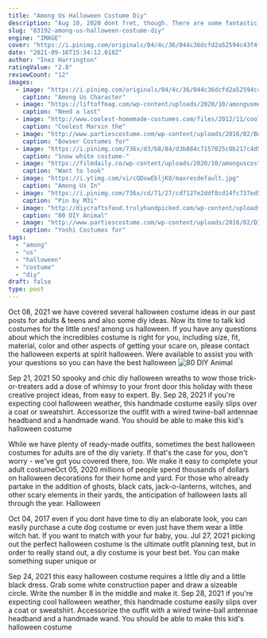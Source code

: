 ```yaml
---
title: "Among Us Halloween Costume Diy"
description: "Aug 10, 2020 dont fret, though. There are some fantastic tween halloween costume ideas to consider. And, bonus, a lot of them are easy-peasy diy. So, basically, you dont have to spend a million dollars to make their tween halloween"
slug: "83192-among-us-halloween-costume-diy"
engine: "IMAGE"
cover: "https://i.pinimg.com/originals/04/4c/36/044c36dcfd2a52594c43f4fe50d1bc58.jpg"
date: "2021-09-16T15:34:12.018Z"
author: "Inez Harrington"
ratingValue: "2.8"
reviewCount: "12"
images:
  - image: "https://i.pinimg.com/originals/04/4c/36/044c36dcfd2a52594c43f4fe50d1bc58.jpg"
    caption: "Among Us Character"
  - image: "https://liftoffmag.com/wp-content/uploads/2020/10/amongusme-554x1024.jpeg"
    caption: "Need a last"
  - image: "http://www.coolest-homemade-costumes.com/files/2012/11/coolest-marvin-the-martian-costume-27011.jpg"
    caption: "Coolest Marvin the"
  - image: "http://www.partiescostume.com/wp-content/uploads/2016/02/Bowser-Costume-Toddler.jpg"
    caption: "Bowser Costumes for"
  - image: "https://i.pinimg.com/736x/d3/b8/84/d3b884c7157025c0b217c4d5b189985a.jpg"
    caption: "Snow white costume-"
  - image: "https://filmdaily.co/wp-content/uploads/2020/10/amonguscostume-02.jpg"
    caption: "Want to look"
  - image: "https://i.ytimg.com/vi/cQDxwEbljK8/maxresdefault.jpg"
    caption: "Among Us In"
  - image: "https://i.pinimg.com/736x/cd/71/27/cd7127e2ddf8cd14fc737ed53bddc12c.jpg"
    caption: "Pin by M3i"
  - image: "http://diycraftsfood.trulyhandpicked.com/wp-content/uploads/2016/07/diy-animal-costumes-and-painting-idea_0p.jpg"
    caption: "80 DIY Animal"
  - image: "http://www.partiescostume.com/wp-content/uploads/2016/02/DIY-Yoshi-Costume.jpg"
    caption: "Yoshi Costumes for"
tags:
  - "among"
  - "us"
  - "halloween"
  - "costume"
  - "diy"
draft: false
type: post
---
```


Oct 08, 2021 we have covered several halloween costume ideas in our past posts for adults & teens and also some diy ideas. Now its time to talk kid costumes for the little ones! among us halloween. If you have any questions about which the incredibles costume is right for you, including size, fit, material, color and other aspects of getting your scare on, please contact the halloween experts at spirit halloween. Were available to assist you with your questions so you can have the best halloween
![80 DIY Animal](http://diycraftsfood.trulyhandpicked.com/wp-content/uploads/2016/07/diy-animal-costumes-and-painting-idea_0p.jpg "80 DIY Animal")

Sep 21, 2021 50 spooky and chic diy halloween wreaths to wow those trick-or-treaters add a dose of whimsy to your front door this holiday with these creative project ideas, from easy to expert. By. Sep 28, 2021 if you&#39;re expecting cool halloween weather, this handmade costume easily slips over a coat or sweatshirt. Accessorize the outfit with a wired twine-ball antennae headband and a handmade wand. You should be able to make this kid&#39;s halloween costume
<!--inArticleAds-->

<!--galleryOne-->

While we have plenty of ready-made outfits, sometimes the best halloween costumes for adults are of the diy variety. If that's the case for you, don't worry - we've got you covered there, too. We make it easy to complete your adult costumeOct 05, 2020 millions of people spend thousands of dollars on halloween decorations for their home and yard. For those who already partake in the addition of ghosts, black cats, jack-o-lanterns, witches, and other scary elements in their yards, the anticipation of halloween lasts all through the year. Halloween
<!--inArticleAds-->

<!--galleryTwo-->

Oct 04, 2017 even if you dont have time to diy an elaborate look, you can easily purchase a cute dog costume or even just have them wear a little witch hat. If you want to match with your fur baby, you. Jul 27, 2021 picking out the perfect halloween costume is the ultimate outfit planning test, but in order to really stand out, a diy costume is your best bet. You can make something super unique or
<!--galleryThree-->

Sep 24, 2021 this easy halloween costume requires a little diy and a little black dress. Grab some white construction paper and draw a sizeable circle. Write the number 8 in the middle and make it. Sep 28, 2021 if you're expecting cool halloween weather, this handmade costume easily slips over a coat or sweatshirt. Accessorize the outfit with a wired twine-ball antennae headband and a handmade wand. You should be able to make this kid's halloween costume